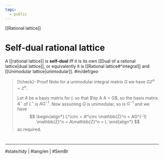 ```yaml
---
tags:
  - public
---
```

[[Rational lattice]]
# Self-dual rational lattice

A [[rational lattice]] is **self-dual** iff it is its own [[Dual of a rational lattice|dual lattice]], or equivalently it is [[Rational lattice#^integral]] and [[Unimodular lattice|unimodular]]. #m/def/geo

> [!check]- Proof
> Note for a unimodular integral matrix $G$ we have $G\mathbb{Z}^n = \mathbb{Z}^n$.
> 
> Let $A$ be a basis matrix for $L$ so that $\tp A A = G$,
> so the basis matrix $A^\circ$ of $L^\circ$ is $A G^{-1}$.
> Now assuming $G$ is unimodular, so is $G^{-1}$ and we have
> $$
> \begin{align*}
> L^\circ = A^\circ \mathbb{Z}^n = AG^{-1} \mathbb{Z}^n = A\mathbb{Z}^n = L
> \end{align*}
> $$
> as required. <span class="QED"/>

#
---
#state/tidy | #lang/en | #SemBr
